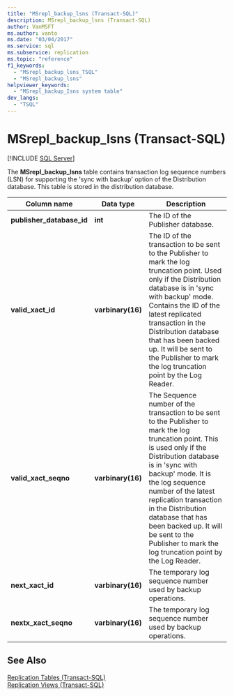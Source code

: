 ```yaml
---
title: "MSrepl_backup_lsns (Transact-SQL)"
description: MSrepl_backup_lsns (Transact-SQL)
author: VanMSFT
ms.author: vanto
ms.date: "03/04/2017"
ms.service: sql
ms.subservice: replication
ms.topic: "reference"
f1_keywords:
  - "MSrepl_backup_lsns_TSQL"
  - "MSrepl_backup_lsns"
helpviewer_keywords:
  - "MSrepl_backup_Isns system table"
dev_langs:
  - "TSQL"
---
```

# MSrepl_backup_lsns (Transact-SQL)
[!INCLUDE [SQL Server](../../includes/applies-to-version/sqlserver.md)]

  The **MSrepl_backup_lsns** table contains transaction log sequence numbers (LSN) for supporting the 'sync with backup' option of the Distribution database. This table is stored in the distribution database.  
  
|Column name|Data type|Description|  
|-----------------|---------------|-----------------|  
|**publisher_database_id**|**int**|The ID of the Publisher database.|  
|**valid_xact_id**|**varbinary(16)**|The ID of the transaction to be sent to the Publisher to mark the log truncation point. Used only if the Distribution database is in 'sync with backup' mode. Contains the ID of the latest replicated transaction in the Distribution database that has been backed up. It will be sent to the Publisher to mark the log truncation point by the Log Reader.|  
|**valid_xact_seqno**|**varbinary(16)**|The Sequence number of the transaction to be sent to the Publisher to mark the log truncation point. This is used only if the Distribution database is in 'sync with backup' mode. It is the log sequence number of the latest replication transaction in the Distribution database that has been backed up. It will be sent to the Publisher to mark the log truncation point by the Log Reader.|  
|**next_xact_id**|**varbinary(16)**|The temporary log sequence number used by backup operations.|  
|**nextx_xact_seqno**|**varbinary(16)**|The temporary log sequence number used by backup operations.|  
  
## See Also  
 [Replication Tables &#40;Transact-SQL&#41;](../../relational-databases/system-tables/replication-tables-transact-sql.md)   
 [Replication Views &#40;Transact-SQL&#41;](../../relational-databases/system-views/replication-views-transact-sql.md)  
  
  
